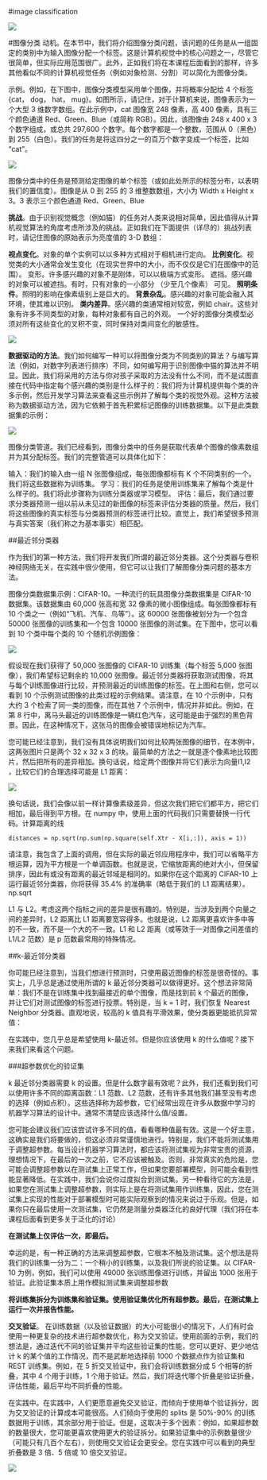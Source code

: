 #image classification

![](https://cdn.jsdelivr.net/gh/tj-messi/picture/1728381803488.png)

#图像分类
动机。在本节中，我们将介绍图像分类问题，该问题的任务是从一组固定的类别中为输入图像分配一个标签。这是计算机视觉中的核心问题之一，尽管它很简单，但实际应用范围很广。此外，正如我们将在本课程后面看到的那样，许多其他看似不同的计算机视觉任务（例如对象检测、分割）可以简化为图像分类。

示例。例如，在下图中，图像分类模型采用单个图像，并将概率分配给 4 个标签 {cat， dog， hat， mug}。如图所示，请记住，对于计算机来说，图像表示为一个大型 3 维数字数组。在此示例中，cat 图像宽 248 像素，高 400 像素，具有三个颜色通道 Red、Green、Blue（或简称 RGB）。因此，该图像由 248 x 400 x 3 个数字组成，或总共 297,600 个数字。每个数字都是一个整数，范围从 0（黑色）到 255（白色）。我们的任务是将这四分之一的百万个数字变成一个标签，比如 “cat”。

![](https://cdn.jsdelivr.net/gh/tj-messi/picture/20241008180401.png)

图像分类中的任务是预测给定图像的单个标签（或如此处所示的标签分布，以表明我们的置信度）。图像是从 0 到 255 的 3 维整数数组，大小为 Width x Height x 3。3 表示三个颜色通道 Red、Green、Blue

**挑战**。由于识别视觉概念（例如猫）的任务对人类来说相对简单，因此值得从计算机视觉算法的角度考虑所涉及的挑战。正如我们在下面提供（详尽的）挑战列表时，请记住图像的原始表示为亮度值的 3-D 数组：

**视点变化**。对象的单个实例可以以多种方式相对于相机进行定向。
**比例变化**。视觉类的大小通常会发生变化（在现实世界中的大小，而不仅仅是它们在图像中的范围）。
变形。许多感兴趣的对象不是刚体，可以以极端方式变形。
遮挡。感兴趣的对象可以被遮挡。有时，只有对象的一小部分 （少至几个像素） 可见。
**照明条件**。照明的影响在像素级别上是巨大的。
**背景杂乱**。感兴趣的对象可能会融入其环境，使其难以识别。
**类内差异**。感兴趣的类通常相对较宽，例如 chair。这些对象有许多不同类型的对象，每种对象都有自己的外观。
一个好的图像分类模型必须对所有这些变化的叉积不变，同时保持对类间变化的敏感性。

![](https://cdn.jsdelivr.net/gh/tj-messi/picture/20241008180807.png)

**数据驱动的方法**。我们如何编写一种可以将图像分类为不同类别的算法？与编写算法（例如，对数字列表进行排序）不同，如何编写用于识别图像中猫的算法并不明显。因此，我们将采用的方法与你对孩子采取的方法没有什么不同，而不是试图直接在代码中指定每个感兴趣的类别是什么样子的：我们将为计算机提供每个类的许多示例，然后开发学习算法来查看这些示例并了解每个类的视觉外观。这种方法被称为数据驱动方法，因为它依赖于首先积累标记图像的训练数据集。以下是此类数据集的示例：

![](https://cdn.jsdelivr.net/gh/tj-messi/picture/20241008180837.png)

图像分类管道。我们已经看到，图像分类中的任务是获取代表单个图像的像素数组并为其分配标签。我们的完整管道可以具体化如下：

输入：我们的输入由一组 N 张图像组成，每张图像都标有 K 个不同类别的一个。我们将这些数据称为训练集。
学习：我们的任务是使用训练集来了解每个类是什么样子的。我们将此步骤称为训练分类器或学习模型。
评估：最后，我们通过要求分类器预测一组以前从未见过的新图像的标签来评估分类器的质量。然后，我们将这些图像的真实标签与分类器预测的标签进行比较。直觉上，我们希望很多预测与真实答案（我们称之为基本事实）相匹配。

##最近邻分类器

作为我们的第一种方法，我们将开发我们所谓的最近邻分类器。这个分类器与卷积神经网络无关，在实践中很少使用，但它可以让我们了解图像分类问题的基本方法。

图像分类数据集示例：CIFAR-10。一种流行的玩具图像分类数据集是 CIFAR-10 数据集。该数据集由 60,000 张高和宽 32 像素的微小图像组成。每张图像都标有 10 个类之一（例如“飞机、汽车、鸟等”）。这 60000 张图像被划分为一个包含 50000 张图像的训练集和一个包含 10000 张图像的测试集。在下图中，您可以看到 10 个类中每个类的 10 个随机示例图像：

![](https://cdn.jsdelivr.net/gh/tj-messi/picture/20241008180932.png)

假设现在我们获得了 50,000 张图像的 CIFAR-10 训练集（每个标签 5,000 张图像），我们希望标记剩余的 10,000 张图像。最近邻分类器将获取测试图像，将其与每个训练图像进行比较，并预测最近的训练图像的标签。在上图和右侧，您可以看到 10 个示例测试图像的此类过程的示例结果。请注意，在 10 个示例中，只有大约 3 个检索了同一类的图像，而在其他 7 个示例中，情况并非如此。例如，在第 8 行中，离马头最近的训练图像是一辆红色汽车，这可能是由于强烈的黑色背景。因此，在这种情况下，这张马的图像会被错误地标记为汽车。

您可能已经注意到，我们没有具体说明我们如何比较两张图像的细节，在本例中，这两张图片只是两个 32 x 32 x 3 的块。最简单的方法之一就是逐个像素地比较图片，然后把所有的差异相加。换句话说，给定两个图像并将它们表示为向量I1,I2
，比较它们的合理选择可能是 L1 距离：

![](https://cdn.jsdelivr.net/gh/tj-messi/picture/1728382246828.png)

换句话说，我们会像以前一样计算像素级差异，但这次我们把它们都平方，把它们相加，最后得到平方根。在 numpy 中，使用上面的代码我们只需要替换一行代码。计算距离的线
	
	distances = np.sqrt(np.sum(np.square(self.Xtr - X[i,:]), axis = 1))

请注意，我包含了上面的调用，但在实际的最近邻应用程序中，我们可以省略平方根运算，因为平方根是一个单调函数。也就是说，它缩放距离的绝对大小，但保留排序，因此有或没有距离的最近邻域是相同的。如果你在这个距离的 CIFAR-10 上运行最近邻分类器，你将获得 35.4% 的准确率（略低于我们的 L1 距离结果）。np.sqrt

L1 与 L2。考虑这两个指标之间的差异是很有趣的。特别是，当涉及到两个向量之间的差异时，L2 距离比 L1 距离要宽容得多。也就是说，L2 距离更喜欢许多中等的不一致，而不是一个大的不一致。L1 和 L2 距离（或等效于一对图像之间差值的 L1/L2 范数）是 p 范数最常用的特殊情况。

##k-最近邻分类器

你可能已经注意到，当我们想进行预测时，只使用最近图像的标签是很奇怪的。事实上，几乎总是通过使用所谓的 k 最近邻分类器可以做得更好。这个想法非常简单：我们不是在训练集中找到最接近的单个图像，而是找到前 k 个最近的图像，并让它们对测试图像的标签进行投票。特别是，当 k = 1 时，我们恢复 Nearest Neighbor 分类器。直观地说，较高的 k 值具有平滑效果，使分类器更能抵抗异常值：

在实践中，您几乎总是希望使用 k-最近邻。但是你应该使用 k 的什么值呢？接下来我们来看这个问题。

###超参数优化的验证集

k 最近邻分类器需要 k 的设置。但是什么数字最有效呢？此外，我们还看到我们可以使用许多不同的距离函数：L1 范数、L2 范数，还有许多其他我们甚至没有考虑的选择（例如点积）。这些选择称为超参数，它们经常出现在许多从数据中学习的机器学习算法的设计中。通常不清楚应该选择什么值/设置。

您可能会建议我们应该尝试许多不同的值，看看哪种值最有效。这是一个好主意，这确实是我们将要做的，但这必须非常谨慎地进行。特别是，我们不能将测试集用于调整超参数。每当设计机器学习算法时，都应该将测试集视为非常宝贵的资源，理想情况下，在最后的一次之前，它不应该被触及。否则，非常真实的危险是，您可能会调整超参数以在测试集上正常工作，但如果您要部署模型，则可能会看到性能显著降低。在实践中，我们会说你过度拟合到测试集。另一种看待它的方法是，如果您在测试集上调整超参数，则实际上是在将测试集用作训练集，因此，您在测试集上实现的性能对于部署模型时可能实际观察到的情况来说过于乐观。但是，如果你只在最后使用一次测试集，它仍然是测量分类器泛化的良好代理（我们将在本课程后面看到更多关于泛化的讨论）

**在测试集上仅评估一次，即最后。**

幸运的是，有一种正确的方法来调整超参数，它根本不触及测试集。这个想法是将我们的训练集一分为二：一个稍小的训练集，以及我们所说的验证集。以 CIFAR-10 为例，例如，我们可以使用 49000 张训练图像进行训练，并留出 1000 张用于验证。此验证集本质上用作模拟测试集来调整超参数

**将训练集拆分为训练集和验证集。使用验证集优化所有超参数。最后，在测试集上运行一次并报告性能。**

**交叉验证**。 在训练数据（以及验证数据）的大小可能很小的情况下，人们有时会使用一种更复杂的技术进行超参数优化，称为交叉验证。使用前面的示例，我们的想法是，通过迭代不同的验证集并平均这些验证集的性能，您可以更好、更少地估计 k 的某个值的工作情况，而不是武断地选择前 1000 个数据点作为验证集和 REST 训练集。例如，在 5 折交叉验证中，我们会将训练数据分成 5 个相等的折叠，其中 4 个用于训练，1 个用于验证。然后，我们将迭代哪个折叠是验证折叠，评估性能，最后平均不同折叠的性能。

在实践中。在实践中，人们更愿意避免交叉验证，而倾向于使用单个验证拆分，因为交叉验证的计算成本可能很高。人们倾向于使用的 splits 是 50%-90% 的训练数据用于训练，其余部分用于验证。但是，这取决于多个因素：例如，如果超参数的数量很大，您可能更喜欢使用更大的验证拆分。如果验证集中的示例数量很少（可能只有几百个左右），则使用交叉验证会更安全。您在实践中可以看到的典型折叠数是 3 倍、5 倍或 10 倍交叉验证。

![](https://cdn.jsdelivr.net/gh/tj-messi/picture/20241008182634.png)